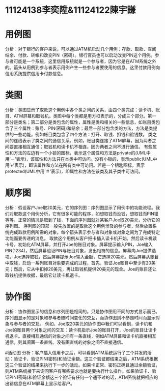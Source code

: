# 11124138李奕陞&11124122陳宇謙

# 用例图
分析：对于银行的客户来说，可以通过ATM机启动几个用例：存款、取款、查阅结余、付款、转帐和改变PIN（密码）。银行官员也可以启动改变PIN这个用例。参与者可能是一个系统，这里信用系统就是一个参与者，因为它是在ATM系统之外的。箭头从用例到参与者表示用例产生一些参与者要使用的信息。这里付款用例向信用系统提供信用卡付款信息。


# 类图
分析：类图显示了取款这个用例中各个类之间的关系，由四个类完成：读卡机、账目、ATM屏幕和取钱机。类图中每个类都是用方框表示的，分成三个部分。第一部分是类名；第二部分是类包含的属性，属性是类和相关的一些信息，如账目类包含了三个属性：账号、PIN(密码)和结余；最后一部分包含类的方法，方法是类提供的一些功能，例如帐目类包含了四个方法：打开、取钱、扣钱和验钱数。
 类之间的连线表示了类之间的通信关系。例如，账目类连接了ATM屏幕，因为两者之间要直接相互通信；取钱机和读卡机不相连，因为两者之间不进行通信。
 有些属性和方法的左边有一个小锁的图标，表示这个属性和方法是private的(UML中用’－’表示)，该属性和方法只在本类中可访问。没有小锁的，表示public(UML中用’+’表示)，即该属性和方法在所有类中可访问。若是一个钥匙图标，表示protected(UML中用’＃’表示)，即属性和方法在该类及其子类中可访问。


# 顺序图
分析：假设客户Joe取20美元，它的序列图：序列图显示了用例中的功能流程。我们对取款这个用例分析，它有很多可能的程序，如想取钱而没钱，想取钱而PIN错等等，正常的情况是取到了钱，下面的序列图就对某客户Joe取20美元，分析它的序列图。
 序列图的顶部一般先放置的是取款这个用例涉及的参与者，然后放置系统完成取款用例所需的对象，每个箭头表示参与者和对象或对象之间为了完成特定功能而要传递的消息。
 取款这个用例从客户把卡插入读卡机开始，然后读卡机读卡号，初始化ATM屏幕，并打开Joe的账目对象。屏幕提示输入PIN，Joe输入PIN(1234)，然后屏幕验证PIN与账目对象，发出相符的信息。屏幕向Joe提供选项，Joe选择取钱，然后屏幕提示Joe输入金额，它选择20美元。然后屏幕从账目中取钱，启动一系列账目对象要完成的过程。首先，验证Joe账目中至少有20美元；然后，它从中扣掉20美元，再让取钱机提供20美元的现金。Joe的账目还让取钱机提供收据，最后它让读卡机退卡。



# 协作图
分析：协作图显示的信息和序列图是相同的，只是协作图用不同的方式显示而已。序列图显示的是对象和参与者随时间变化的交互，而协作图则不参照时间而显示对象与参与者的交互。
 例如，Joe取20美元的协作图中我们可以看到，读卡机和Joe的账目两个对象之间的交互：读卡机指示Joe的账目打开，Joe的账目让读卡机退卡。直接相互通信的对象之间有一条直线，例如ATM屏幕和读卡机直接相互通信，则其间画一条直线。没有画直线的对象之间不直接通信。


#活动图
分析：客户插入信用卡之后，可以看到ATM系统运行了三个并发的活动：验证卡、验证PIN(密码)和验证余额。这三个验证都结束之后，ATM系统根据这三个验证的结果来执行下一步的活动。如果卡正常、密码正确且通过余额验证，则ATM系统接下来询问客户有哪些要求也就是要执行什么操作。如果验证卡、验证PIN(密码)和验证余额这三个验证有任何一个通不过的话，ATM系统就把相应的出错信息在ATM屏幕上显示给客户。
